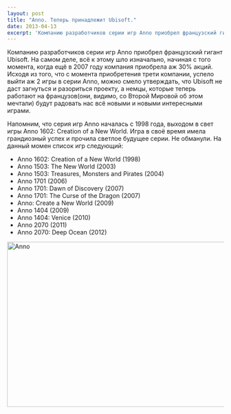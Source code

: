```yaml
---
layout: post
title: "Anno. Теперь принадлежит Ubisoft."
date: 2013-04-13
excerpt: 'Компанию разработчиков серии игр Anno приобрел французский гигант Ubisoft. На самом деле, всё к этому шло изначально, начиная с того момента, когда ещё в 2007 году компания приобрела аж 30% акций. Исходя из того, что с момента приобретения трети компании, успело выйти аж 2 игры в серии Anno...'
---
```


Компанию разработчиков серии игр Anno приобрел французский гигант Ubisoft. На самом деле, всё к этому шло изначально, начиная с того момента, когда ещё в 2007 году компания приобрела аж 30% акций. Исходя из того, что с момента приобретения трети компании, успело выйти аж 2 игры в серии Anno, можно смело утверждать, что Ubisoft не даст загнуться и разориться проекту, а немцы, которые теперь работают на французов(они, видимо, со Второй Мировой об этом мечтали) будут радовать нас всё новыми и новыми интересными играми.

Напомним, что серия игр Anno началась с 1998 года, выходом в свет игры Anno 1602: Creation of a New World. Игра в своё время имела грандиозный успех и прочила светлое будущее серии. Не обманули. На данный момен список игр следующий:
<ul>
	<li>Anno 1602: Creation of a New World (1998)</li>
	<li>Anno 1503: The New World (2003)</li>
	<li>Anno 1503: Treasures, Monsters and Pirates (2004)</li>
	<li>Anno 1701 (2006)</li>
	<li>Anno 1701: Dawn of Discovery (2007)</li>
	<li>Anno 1701: The Curse of the Dragon (2007)</li>
	<li>Anno: Create a New World (2009)</li>
	<li>Anno 1404 (2009)</li>
	<li>Anno 1404: Venice (2010)</li>
	<li>Anno 2070 (2011)</li>
	<li>Anno 2070: Deep Ocean (2012)</li>
</ul>
<a href="http://gamersoul.ru/wp-content/uploads/2013/04/Anno.gif"><img class="wp-image-1987 aligncenter" alt="Anno" src="http://gamersoul.ru/wp-content/uploads/2013/04/Anno.gif" width="614" height="384" /></a>